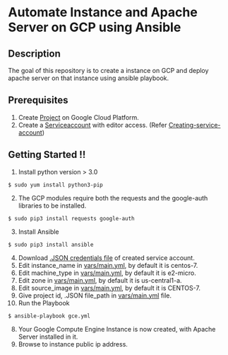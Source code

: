 # Automate Instance and Apache Server on GCP using Ansible

## Description
The goal of this repository is to create a instance on GCP and deploy apache server on that instance using ansible playbook.  


## Prerequisites
1. Create [Project](https://console.cloud.google.com/projectselector/compute/instances) on Google Cloud Platform. 
2. Create a [Serviceaccount](https://console.cloud.google.com/iam-admin/serviceaccounts) with editor access. (Refer [Creating-service-account](https://cloud.google.com/compute/docs/access/create-enable-service-accounts-for-instances))


## Getting Started !!
1. Install python version > 3.0
```
$ sudo yum install python3-pip
```
2. The GCP modules require both the requests and the google-auth libraries to be installed.
```
$ sudo pip3 install requests google-auth
```
3. Install Ansible
```
$ sudo pip3 install ansible 
```
4. Download [.JSON credentials file](https://support.google.com/cloud/answer/6158849?hl=en&ref_topic=6262490#serviceaccounts) of created service account.
5. Edit instance_name in [vars/main.yml](vars/main.yml), by default it is centos-7.
6. Edit machine_type in [vars/main.yml](vars/main.yml), by default it is e2-micro.
7. Edit zone in [vars/main.yml](vars/main.yml), by default it is us-central1-a.
8. Edit source_image in [vars/main.yml](vars/main.yml), by default it is CENTOS-7.
5. Give project id, .JSON file_path in [vars/main.yml](vars/main.yml) file. 
7. Run the Playbook 
```
$ ansible-playbook gce.yml
```
8. Your Google Compute Engine Instance is now created, with Apache Server installed in it.
9. Browse to instance public ip address.

